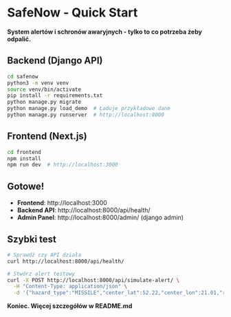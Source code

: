 # SafeNow - Quick Start

**System alertów i schronów awaryjnych - tylko to co potrzeba żeby odpalić.**

## Backend (Django API)

```bash
cd safenow
python3 -m venv venv
source venv/bin/activate
pip install -r requirements.txt
python manage.py migrate
python manage.py load_demo  # Ładuje przykładowe dane
python manage.py runserver  # http://localhost:8000
```

## Frontend (Next.js)

```bash
cd frontend
npm install
npm run dev  # http://localhost:3000
```

## Gotowe!

- **Frontend**: http://localhost:3000
- **Backend API**: http://localhost:8000/api/health/
- **Admin Panel**: http://localhost:8000/admin/ (django admin)

## Szybki test

```bash
# Sprawdź czy API działa
curl http://localhost:8000/api/health/

# Stwórz alert testowy
curl -X POST http://localhost:8000/api/simulate-alert/ \
  -H "Content-Type: application/json" \
  -d '{"hazard_type":"MISSILE","center_lat":52.22,"center_lon":21.01,"radius_m":5000,"severity":"CRITICAL","valid_minutes":10}'
```

**Koniec. Więcej szczegółów w README.md**
